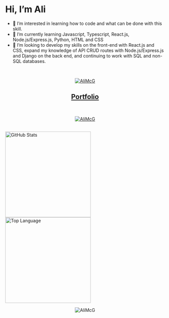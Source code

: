 # Hi, I’m Ali
- 👀 I’m interested in learning how to code and what can be done with this skill.
- 🌱 I’m currently learning Javascript, Typescript, React.js, Node.js/Express.js, Python, HTML and CSS
- 💞️ I’m looking to develop my skills on the front-end with React.js and CSS, expand my knowledge of API CRUD routes with Node.js/Express.js and Django on the back end, and continuing to work with SQL and non-SQL databases.
<br />

<p align="center"><a href="https://www.linkedin.com/in/alistair-mcgill-30a404106/"> <img src="https://img.shields.io/badge/LinkedIn-0077B5?style=for-the-badge&logo=linkedin&logoColor=white" alt="AliMcG" /></a></p>

<h2 align="center"><a href="https://ali-mcgill-my-portfolio.netlify.app" target="blank">Portfolio</a></h2>
<br />

<p align="center"><a href="https://www.codewars.com/"> <img src="https://www.codewars.com/users/AliMcG/badges/large"" alt="AliMcG" /></a></p>


<!---![AliMcG's GitHub stats](https://github-readme-stats.vercel.app/api?username=AliMcG&theme=dark)
//![Top Langs](https://github-readme-stats.vercel.app/api/top-langs/?username=AliMcG&theme=dark)--->


<br />
    <a href="https://github.com/AliMcG/github-readme-stats"><img alt = "GitHub Stats" src="https://github-readme-stats.vercel.app/api?username=AliMcG&theme=dark&hide_border=false&include_all_commits=true&count_private=true" height=270px /> </a>
    <a href="https://github.com/AliMcG/github-readme-stats"><img alt = "Top Language" src="https://github-readme-stats.vercel.app/api/top-langs/?username=AliMcG&theme=dark&hide_border=false&include_all_commits=true&count_private=true" height=270px /> </a>
 <br />


<p align="center"> <img src="https://komarev.com/ghpvc/?username=AliMcG&label=Profile%20views&color=0e75b6&style=plastic" alt="AliMcG" /> </p>
<!---
AliMcG/AliMcG is a ✨ special ✨ repository because its `README.md` (this file) appears on your GitHub profile.
You can click the Preview link to take a look at your changes.
--->
